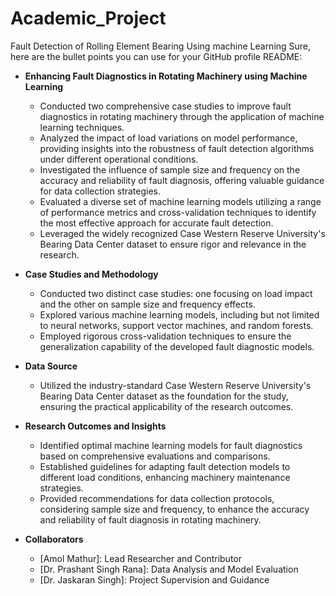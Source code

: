 # Academic_Project
Fault Detection of Rolling Element Bearing Using machine Learning
Sure, here are the bullet points you can use for your GitHub profile README:

- **Enhancing Fault Diagnostics in Rotating Machinery using Machine Learning**
  - Conducted two comprehensive case studies to improve fault diagnostics in rotating machinery through the application of machine learning techniques.
  - Analyzed the impact of load variations on model performance, providing insights into the robustness of fault detection algorithms under different operational conditions.
  - Investigated the influence of sample size and frequency on the accuracy and reliability of fault diagnosis, offering valuable guidance for data collection strategies.
  - Evaluated a diverse set of machine learning models utilizing a range of performance metrics and cross-validation techniques to identify the most effective approach for accurate fault detection.
  - Leveraged the widely recognized Case Western Reserve University's Bearing Data Center dataset to ensure rigor and relevance in the research.
  
- **Case Studies and Methodology**
  - Conducted two distinct case studies: one focusing on load impact and the other on sample size and frequency effects.
  - Explored various machine learning models, including but not limited to neural networks, support vector machines, and random forests.
  - Employed rigorous cross-validation techniques to ensure the generalization capability of the developed fault diagnostic models.
  
- **Data Source**
  - Utilized the industry-standard Case Western Reserve University's Bearing Data Center dataset as the foundation for the study, ensuring the practical applicability of the research outcomes.
  
- **Research Outcomes and Insights**
  - Identified optimal machine learning models for fault diagnostics based on comprehensive evaluations and comparisons.
  - Established guidelines for adapting fault detection models to different load conditions, enhancing machinery maintenance strategies.
  - Provided recommendations for data collection protocols, considering sample size and frequency, to enhance the accuracy and reliability of fault diagnosis in rotating machinery.

- **Collaborators**
  - [Amol Mathur]: Lead Researcher and Contributor
  - [Dr. Prashant Singh Rana]: Data Analysis and Model Evaluation
  - [Dr. Jaskaran Singh]: Project Supervision and Guidance
